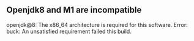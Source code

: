 
## Openjdk8 and M1 are incompatible

openjdk@8: The x86_64 architecture is required for this software.
Error: buck: An unsatisfied requirement failed this build.
